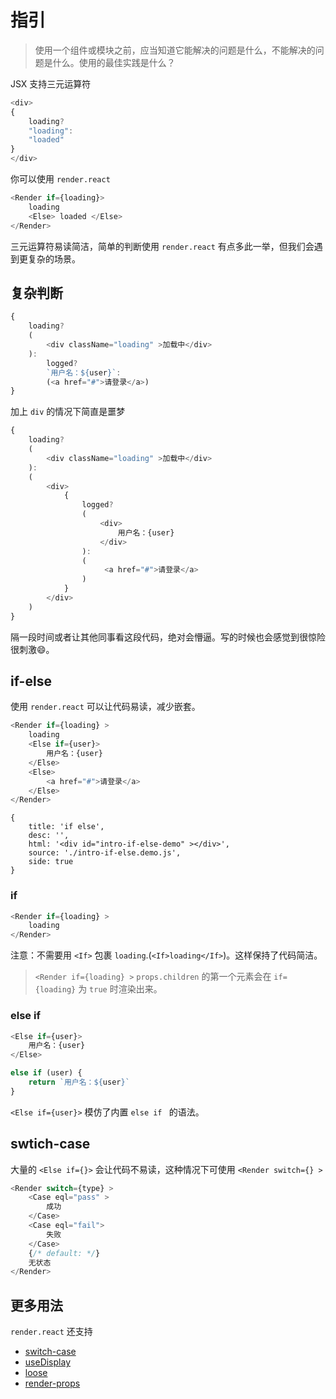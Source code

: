 # 指引

> 使用一个组件或模块之前，应当知道它能解决的问题是什么，不能解决的问题是什么。使用的最佳实践是什么？

JSX 支持三元运算符


```js
<div>
{
    loading?
    "loading":
    "loaded"
}
</div>
```

你可以使用 `render.react`

```js
<Render if={loading}>
    loading
    <Else> loaded </Else>
</Render>
```

三元运算符易读简洁，简单的判断使用 `render.react` 有点多此一举，但我们会遇到更复杂的场景。

## 复杂判断

```js
{
    loading?
    (
        <div className="loading" >加载中</div>
    ):
        logged?
        `用户名：${user}`:
        (<a href="#">请登录</a>)
}
```

加上 `div` 的情况下简直是噩梦

```js
{
    loading?
    (
        <div className="loading" >加载中</div>
    ):
    (
        <div>
            {
                logged?
                (
                    <div>
                        用户名：{user}
                    </div>
                ):
                (
                     <a href="#">请登录</a>
                )
            }
        </div>
    )
}
```


隔一段时间或者让其他同事看这段代码，绝对会懵逼。写的时候也会感觉到很惊险很刺激😄。

## if-else

使用 `render.react` 可以让代码易读，减少嵌套。

```js
<Render if={loading} >
    loading
    <Else if={user}>
        用户名：{user}
    </Else>
    <Else>
        <a href="#">请登录</a>
    </Else>
</Render>
```

````code
{
    title: 'if else',
    desc: '',
    html: '<div id="intro-if-else-demo" ></div>',
    source: './intro-if-else.demo.js',
    side: true
}
````

### if

```js
<Render if={loading} >
    loading
</Render>
```

注意：不需要用 `<If>` 包裹 `loading`.(`<If>loading</If>`)。这样保持了代码简洁。

> `<Render if={loading} >` `props.children` 的第一个元素会在 `if={loading}` 为 `true` 时渲染出来。

### else if

```js
<Else if={user}>
    用户名：{user}
</Else>
```

```js
else if (user) {
    return `用户名：${user}`
}
```

`<Else if={user}>` 模仿了内置 `else if ` 的语法。


## swtich-case

大量的 `<Else if={}>` 会让代码不易读，这种情况下可使用 `<Render switch={} >`

```js
<Render switch={type} >
    <Case eql="pass" >
        成功
    </Case>
    <Case eql="fail">
        失败
    </Case>
    {/* default: */}
    无状态
</Render>
```


## 更多用法

`render.react` 还支持
- [switch-case](./README.md#switch-case)
- [useDisplay](./README.md#useDisplay)
- [loose](./README.md#loose)
- [render-props](./README.md#render-props)
